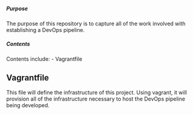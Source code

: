 ##### Purpose #####
The purpose of this repository is to capture all of the work involved with establishing a DevOps pipeline.

##### Contents #####
Contents include:
    - Vagrantfile

## Vagrantfile ##
This file will define the infrastructure of this project. Using vagrant, it will provision all of the infrastructure necessary to host the DevOps pipeline being developed.
